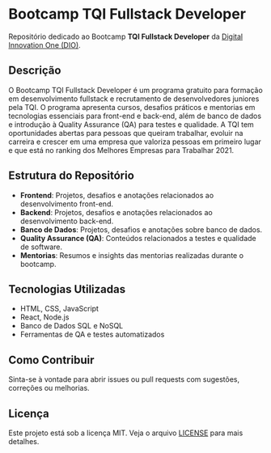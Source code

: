 # Bootcamp TQI Fullstack Developer

Repositório dedicado ao Bootcamp **TQI Fullstack Developer** da [Digital Innovation One (DIO)](https://www.dio.me/).

## Descrição

O Bootcamp TQI Fullstack Developer é um programa gratuito para formação em desenvolvimento fullstack e recrutamento de desenvolvedores juniores pela TQI. O programa apresenta cursos, desafios práticos e mentorias em tecnologias essenciais para front-end e back-end, além de banco de dados e introdução à Quality Assurance (QA) para testes e qualidade. A TQI tem oportunidades abertas para pessoas que queiram trabalhar, evoluir na carreira e crescer em uma empresa que valoriza pessoas em primeiro lugar e que está no ranking dos Melhores Empresas para Trabalhar 2021.

## Estrutura do Repositório

- **Frontend**: Projetos, desafios e anotações relacionados ao desenvolvimento front-end.
- **Backend**: Projetos, desafios e anotações relacionados ao desenvolvimento back-end.
- **Banco de Dados**: Projetos, desafios e anotações sobre banco de dados.
- **Quality Assurance (QA)**: Conteúdos relacionados a testes e qualidade de software.
- **Mentorias**: Resumos e insights das mentorias realizadas durante o bootcamp.

## Tecnologias Utilizadas

- HTML, CSS, JavaScript
- React, Node.js
- Banco de Dados SQL e NoSQL
- Ferramentas de QA e testes automatizados

## Como Contribuir

Sinta-se à vontade para abrir issues ou pull requests com sugestões, correções ou melhorias.

## Licença

Este projeto está sob a licença MIT. Veja o arquivo [LICENSE](LICENSE) para mais detalhes.
